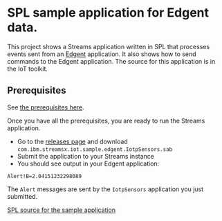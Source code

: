 # SPL sample application for Edgent data.
This project shows a Streams application written in SPL that processes events sent from an [Edgent](https://edgent.apache.org) application. It also shows how to send commands to the Edgent application.
The source for this application is in the IoT toolkit.

## Prerequisites
See [the prerequisites here](https://github.com/IBMStreams/samples/tree/master/IoT/ReadEdgentEvents).

Once you have all the prerequisites, you are ready to run the Streams application.

- Go to the [releases page](https://github.com/IBMStreams/streamsx.iot/releases) and download `com.ibm.streamsx.iot.sample.edgent.IotpSensors.sab`
- Submit the application to your Streams instance
- You should see output in your Edgent application:

```
Alert!B=2.04151232298089
```
The `Alert` messages are sent by the `IotpSensors` application you just submitted.

[SPL source for the  sample application](https://github.com/IBMStreams/streamsx.iot/tree/master/samples/Edgent)
